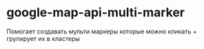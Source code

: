 # google-map-api-multi-marker

Помогает создавать мульти маркеры которые можно кликать + групирует их в кластеры
